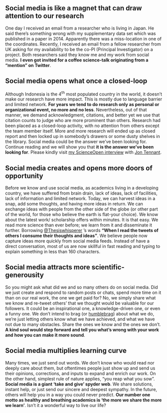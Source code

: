 ## Social media is like a magnet that can draw attention to our research 

One day I received an email from a researcher who is living in Japan. He said there’s something wrong with my supplementary data set which was published in a paper in 2014. Apparently there was a miss-location in one of the coordinates. Recently, I received an email from a fellow researcher from UK asking for my availability to be the co-PI (Principal Investigator) on a project. Both researchers said they know me and my work from social media. **I even got invited for a coffee science-talk originating from a “mention” on Twitter**.

## Social media opens what once a closed-loop 

Although Indonesia is the 4<sup>th</sup> most populated country in the world, it doesn’t make our research have more impact. This is mostly due to language barrier and limited network. **For years we tend to do research only as personal or organizational event, no more and no less**. Nevertheless, out of that manner, we demand acknowledgment, citations, and better yet we use that citation counts to judge who are more prominent than others. Research had been placed as a closed-loop activity, with no attention from others except the team member itself. More and more research will ended up as closed report and then locked up in somebody’s drawers or some dusty shelves in the library. Social media could be the answer we’ve been looking for. Continue reading and we will show you that **it is the answer we’ve been looking for**. Please kindly visit [my ScienceOpen interview](http://blog.scienceopen.com/2016/09/dasapta-erwin-irawan-the-state-of-open-science-in-indonesia-and-how-to-drive-change-to-make-research-better-for-everyone/) with [Jon Tennant](www.twitter.com/Protohedgehog). 

## Social media creates and opens more doors of opportunity

Before we know and use social media, as academics living in a developing country, we have suffered from brain drain, lack of ideas, lack of facilities, lack of information and limited network. Today, we can harvest ideas in a snap, add some thoughts, and having more ideas in return. We can exchange ideas with people from the other side of the globe (or other part of the world, for those who believe the earth is flat-your choice). We know about the latest work/ scholarship offers within minutes. It is that easy. We read more science than ever before; we learn from it and disseminate it further. Borrowing [@Thesiswhisperer](www.twitter.com/thesiswhisperer) ’s words **“When I read the tweets of others I consume their thoughts and ideas”**. We believe people now capture ideas more quickly from social media feeds. Instead of have a direct conversation, most of us are now skillful in fast reading and typing to explain something in less than 160 characters.

## Social media attracts more scientific-generousity

So you might ask what did we and so many others do on social media. Did we just create and respond to random posts or chats, spend more time on it than on our real work, the one we get paid for? No, we simply share what we know and re-tweet others’ that we thought would be valuable for our followers. It could be an inspirational one, a knowledge-driven one, or even a funny one. We don’t intend to brag (or [humblebrag](https://theresearchwhisperer.wordpress.com/2016/08/09/lets-talk-about-the-humblebrag/)) about what we do, we’re just letting others know what we have achieved, and what we have not due to many obstacles. Share the ones we know and the ones we don’t.  **A kind soul would step forward and tell you what’s wrong with your work and how you can make it more sound**. 

## Social media multiplies learning curve

Many times, we just send out words. We don’t know who would read nor deeply care about them, but oftentimes people just show up and send us their opinions, corrections, and inputs to expand and enrich our work. On the other hand, simplest rule of nature applies, “you reap what you sow”. **Social media is a giant ‘take and give’ spyder web**. We share solutions, instant help, or just send our sincere and deepest sympathy.  In the future, others will help you in a way you could never predict. **Our number one motto as healthy and breathing academics is ‘the more we share the more we learn’**. Isn’t it a wonderful way to live our life?